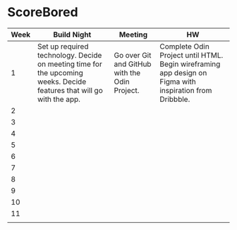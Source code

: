 # ScoreBored

| Week | Build Night                                                                                                           | Meeting                                       | HW                                                                                                      |
|------|-----------------------------------------------------------------------------------------------------------------------|-----------------------------------------------|---------------------------------------------------------------------------------------------------------|
| 1    | Set up required technology. Decide on meeting time for the upcoming weeks. Decide features that will go with the app. | Go over Git and GitHub with the Odin Project. | Complete Odin Project until HTML. Begin wireframing app design on Figma with inspiration from Dribbble. |
| 2    |                                                                                                                       |                                               |                                                                                                         |
| 3    |                                                                                                                       |                                               |                                                                                                         |
| 4    |                                                                                                                       |                                               |                                                                                                         |
| 5    |                                                                                                                       |                                               |                                                                                                         |
| 6    |                                                                                                                       |                                               |                                                                                                         |
| 7    |                                                                                                                       |                                               |                                                                                                         |
| 8    |                                                                                                                       |                                               |                                                                                                         |
| 9    |                                                                                                                       |                                               |                                                                                                         |
| 10   |                                                                                                                       |                                               |                                                                                                         |
| 11   |                                                                                                                       |                                               |                                                                                                         |
|      |                                                                                                                       |                                               |                                                                                                         |
